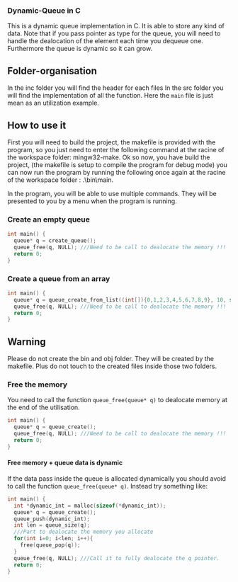 ### Dynamic-Queue in C

This is a dynamic queue implementation in C. It is able to store any kind of data. Note that if you pass pointer as type for the queue, you will need to handle the dealocation of the element each time you dequeue one.<br/>
Furthermore the queue is dynamic so it can grow.

## Folder-organisation

In the inc folder you will find the header for each files In the src folder you will find the implementation of all the function.
Here the `main` file is just mean as an utilization example.

## How to use it

First you will need to build the project, the makefile is provided with the program, so you just need to enter the following command at the racine of the workspace folder: mingw32-make. Ok so now, you have build the project, (the makefile is setup to compile the program for debug mode) you can now run the program by running the following once again at the racine of the workspace folder : .\bin\main.

In the program, you will be able to use multiple commands. They will be presented to you by a menu when the program is running.

### Create an empty queue
```c
int main() {
  queue* q = create_queue();
  queue_free(q, NULL); ///Need to be call to dealocate the memory !!!
  return 0;
}

```

### Create a queue from an array
```c
int main() {
  queue* q = queue_create_from_list((int[]){0,1,2,3,4,5,6,7,8,9}, 10, sizeof(int));
  queue_free(q, NULL); ///Need to be call to dealocate the memory !!!
  return 0;
}
```

## Warning

Please do not create the bin and obj folder. They will be created by the makefile. Plus do not touch to the created files inside those two folders.

### Free the memory
You need to call the function `queue_free(queue* q)` to dealocate memory at the end of the utilisation.
```c
int main() {
  queue* q = queue_create();
  queue_free(q, NULL); ///Need to be call to dealocate the memory !!!
  return 0;
}
```
#### Free memory + queue data is dynamic
If the data pass inside the queue is allocated dynamically you should avoid to call the function `queue_free(queue* q)`. Instead try something like:
```c
int main() {
  int *dynamic_int = malloc(sizeof(*dynamic_int));
  queue* q = queue_create();
  queue_push(dynamic_int);
  int len = queue_size(q);
  ///Part to dealocate the memory you allocate
  for(int i=0; i<len; i++){
    free(queue_pop(q));
  }
  queue_free(q, NULL); ///Call it to fully dealocate the q pointer.
  return 0;
}
```
